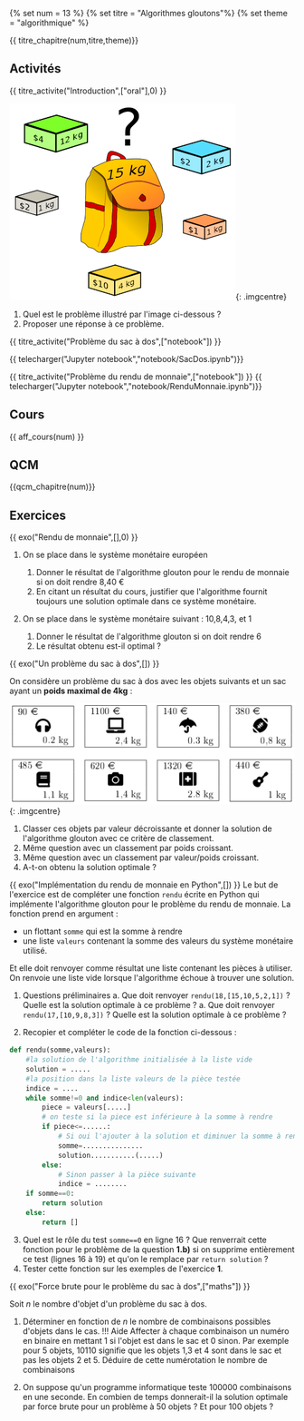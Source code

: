 
{% set num = 13 %}
{% set titre = "Algorithmes gloutons"%}
{% set theme = "algorithmique" %}

{{ titre_chapitre(num,titre,theme)}}
 
## Activités 

{{ titre_activite("Introduction",["oral"],0) }}

![Problème du sac à dos](./images/C13/pbsac.png){: .imgcentre}

1. Quel est le problème illustré par l'image ci-dessous ?
2. Proposer une réponse à ce problème.

{{ titre_activite("Problème du sac à dos",["notebook"]) }}

{{ telecharger("Jupyter notebook","notebook/SacDos.ipynb")}}



{{ titre_activite("Problème du rendu de monnaie",["notebook"]) }}
{{ telecharger("Jupyter notebook","notebook/RenduMonnaie.ipynb")}}


## Cours

{{ aff_cours(num) }}


## QCM

{{qcm_chapitre(num)}}


## Exercices

{{ exo("Rendu de monnaie",[],0) }}

1. On se place dans le système monétaire européen

    1. Donner le résultat de l'algorithme glouton pour le rendu de monnaie si on doit rendre 8,40 €
    2. En citant un résultat du cours, justifier que l'algorithme fournit toujours une solution optimale dans ce système monétaire.

2. On se place dans le système monétaire suivant : 10,8,4,3, et 1

    1. Donner le résultat de l'algorithme glouton si on doit rendre 6
    2. Le résultat obtenu est-il optimal ?


{{ exo("Un problème du sac à dos",[]) }}

On considère un problème du sac à dos avec les objets suivants et un sac ayant un **poids maximal de 4kg** :

![Pb_Sac](./images/C13/pbsac_ex2.png){: .imgcentre}

1. Classer ces objets par valeur décroissante et donner la solution de l'algorithme glouton avec ce critère de classement.
2. Même question avec un classement par poids croissant.
3. Même question avec un classement par valeur/poids croissant.
4. A-t-on obtenu la solution optimale ?


{{ exo("Implémentation du rendu de monnaie en Python",[]) }}
Le but de l'exercice est de compléter une fonction `rendu` écrite en Python qui implémente l'algorithme glouton pour le problème du rendu de monnaie. La fonction prend en argument :

* un flottant `somme` qui est la somme à rendre
* une liste `valeurs` contenant la somme des valeurs du système monétaire utilisé.

Et elle doit renvoyer comme résultat une liste contenant les pièces à utiliser. On renvoie une liste vide lorsque l'algorithme échoue à trouver une solution.

1. Questions préliminaires
    a. Que doit renvoyer `rendu(18,[15,10,5,2,1])` ? Quelle est la solution optimale à ce problème ?
    a. Que doit renvoyer `rendu(17,[10,9,8,3])` ? Quelle est la solution optimale à ce problème ?

2. Recopier et compléter le code de la fonction ci-dessous :

```python linenums="1"
def rendu(somme,valeurs):
	#la solution de l'algorithme initialisée à la liste vide
    solution = .....
    #la position dans la liste valeurs de la pièce testée
    indice = ....
    while somme!=0 and indice<len(valeurs):
        piece = valeurs[.....]
        # on teste si la piece est inférieure à la somme à rendre
        if piece<=......:
        	# Si oui l'ajouter à la solution et diminuer la somme à rendre
            somme=...............
            solution...........(.....)
        else:
        	# Sinon passer à la pièce suivante
            indice = ........
    if somme==0:
        return solution
    else:
        return []
```

3. Quel est le rôle du test `somme==0` en ligne 16 ? Que renverrait cette fonction pour le problème de la question **1.b)** si on supprime entièrement ce test (lignes 16 à 19) et qu'on le remplace par `return solution` ?
4. Tester cette fonction sur les exemples de l'exercice **1**.

{{ exo("Force brute pour le problème du sac à dos",["maths"]) }}

Soit $n$ le nombre d'objet d'un problème du sac à dos.

1. Déterminer en fonction de $n$ le nombre de combinaisons possibles d'objets dans le cas.
    !!! Aide
        Affecter à chaque combinaison un numéro en binaire en mettant 1 si l'objet est dans le sac et 0 sinon. Par exemple pour 5 objets, 10110 signifie que les objets 1,3 et 4 sont dans le sac et pas les objets 2 et 5. Déduire de cette numérotation le nombre de combinaisons

2. On suppose qu'un programme informatique teste 100000 combinaisons en une seconde. En combien de temps donnerait-il la solution optimale par force brute pour un problème à 50 objets ? Et pour 100 objets ?




